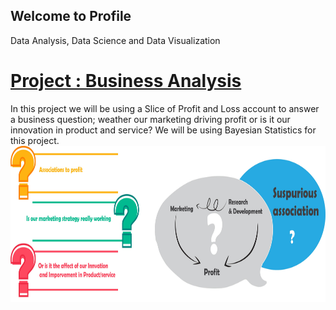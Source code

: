 ## Welcome to Profile
Data Analysis, Data Science and Data Visualization

# [Project : Business Analysis](https://github.com/roesta07/Business-Analysis-Template)
In this project we will be using a Slice of Profit and Loss account to answer a business question; weather our marketing driving profit or is it our innovation in product and service? We will be using Bayesian Statistics for this project.
<img src="https://github.com/roesta07/my-Portfolio/blob/main/src/img/business_analysis.jpg" width="750" height="250"> 

